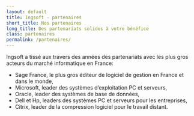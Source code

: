 ```yaml
---
layout: default
title: Ingsoft - partenaires
short_title: Nos partenaires
long_title: Des partenariats solides à votre bénéfice
class: partenaires
permalink: /partenaires/
---
```


Ingsoft a tissé aux travers des années des partenariats avec les plus gros acteurs du marché informatique en France:

* Sage France, le plus gros éditeur de logiciel de gestion en France et dans le monde,
* Microsoft, leader des systèmes d’exploitation PC et serveurs,
* Oracle, leader des systèmes de base de données,
* Dell et Hp, leaders des systèmes PC et serveurs pour les entreprises,
* Citrix, leader de la compression logiciel pour le travail distant.

